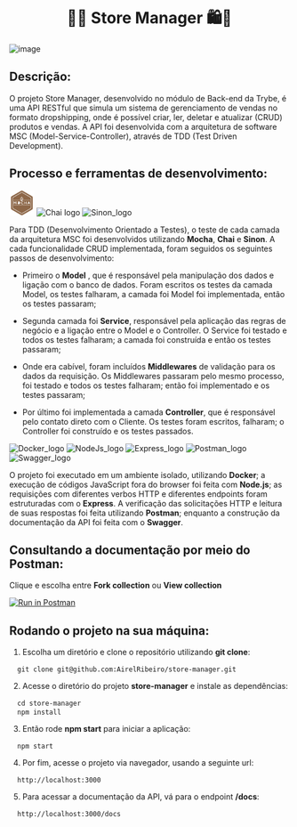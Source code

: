 # <h1 align="center"> 🧾🏬 Store Manager 🛍️🛒 </h1>

![image](https://user-images.githubusercontent.com/98190806/187788909-53554fc1-248c-4af3-afba-eaa4d954049a.png)

## Descrição:

<p text-align="justify">O projeto Store Manager, desenvolvido no módulo de Back-end da Trybe, é uma API RESTful que simula um sistema de gerenciamento de vendas no formato dropshipping, onde é possível criar, ler, deletar e atualizar (CRUD) produtos e vendas. A API foi desenvolvida com a arquitetura de software MSC (Model-Service-Controller), através de TDD (Test Driven Development).</p>

## Processo e ferramentas de desenvolvimento:

<div align="left">
<img src="https://raw.githubusercontent.com/devicons/devicon/1119b9f84c0290e0f0b38982099a2bd027a48bf1/icons/mocha/mocha-plain.svg" height="45" alt="Mocha_logo"  />
<img src="https://opencollective-production.s3-us-west-1.amazonaws.com/76dc6780-9bb2-11e8-927c-71f29759abab.png" height="40" alt="Chai logo"  />
<img src="https://sinonjs.org/assets/images/logo.png" height="45" alt="Sinon_logo"  />

Para TDD (Desenvolvimento Orientado a Testes), o teste de cada camada da arquitetura MSC foi desenvolvidos utilizando **Mocha**, **Chai** e **Sinon**. A cada funcionalidade CRUD implementada, foram seguidos os seguintes passos de desenvolvimento:

- Primeiro o **Model** , que é responsável pela manipulação dos dados e ligação com o banco de dados. Foram escritos os testes da camada Model, os testes falharam, a camada foi Model foi implementada, então os testes passaram;

- Segunda camada foi **Service**, responsável pela aplicação das regras de negócio e a ligação entre o Model e o Controller. O Service foi testado e todos os testes falharam; a camada foi construída e então os testes passaram;

- Onde era cabível, foram incluídos **Middlewares** de validação para os dados da requisição. Os Middlewares passaram pelo mesmo processo, foi testado e todos os testes falharam; então foi implementado e os testes passaram;

- Por último foi implementada a camada **Controller**, que é responsável pelo contato direto com o Cliente. Os testes foram escritos, falharam; o Controller foi construído e os testes passados.

<img src="https://cdn.jsdelivr.net/gh/devicons/devicon/icons/docker/docker-original.svg" height="50" alt="Docker_logo"  />
<img src="https://cdn.jsdelivr.net/gh/devicons/devicon/icons/nodejs/nodejs-original.svg" height="45" alt="NodeJs_logo"  />
<img src="https://cdn.jsdelivr.net/gh/devicons/devicon/icons/express/express-original.svg" height="45" alt="Express_logo"  />
<img src="https://seeklogo.com/images/P/postman-logo-F43375A2EB-seeklogo.com.png" height="45" alt="Postman_logo"  />
<img src="https://seeklogo.com/images/S/swagger-logo-A49F73BAF4-seeklogo.com.png" height="45" alt="Swagger_logo"  />

O projeto foi executado em um ambiente isolado, utilizando **Docker**; a execução de códigos JavaScript fora do browser foi feita com **Node.js**; as requisições com diferentes verbos HTTP e diferentes endpoints foram estruturadas com o **Express**. A verificação das solicitações HTTP e leitura de suas respostas foi feita utilizando **Postman**; enquanto a construção da documentação da API foi feita com o **Swagger**.
</div>

## Consultando a documentação por meio do **Postman**:

Clique e escolha entre **Fork collection** ou **View collection**

[![Run in Postman](https://run.pstmn.io/button.svg)](https://god.gw.postman.com/run-collection/22527230-b2a8b769-ea7f-4781-aea9-3bdb07dccf5b?action=collection%2Ffork&collection-url=entityId%3D22527230-b2a8b769-ea7f-4781-aea9-3bdb07dccf5b%26entityType%3Dcollection%26workspaceId%3D96ac246a-1dbc-4ade-b163-f9434c83ec74)

## Rodando o projeto na sua máquina:

1. Escolha um diretório e clone o repositório utilizando **git clone**:
```
  git clone git@github.com:AirelRibeiro/store-manager.git
```

2. Acesse o diretório do projeto **store-manager** e instale as dependências:
```
  cd store-manager
  npm install
```

3. Então rode **npm start** para iniciar a aplicação:
```
  npm start
```

4. Por fim, acesse o projeto via navegador, usando a seguinte url:
```
  http://localhost:3000
```

5. Para acessar a documentação da API, vá para o endpoint **/docs**:
```
  http://localhost:3000/docs
```
